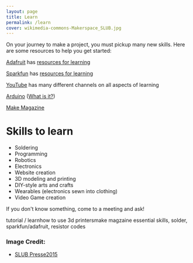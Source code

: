 ```yaml
---
layout: page
title: Learn
permalink: /learn
cover: wikimedia-commons-Makerspace_SLUB.jpg
---
```


On your journey to make a project, you must pickup many new skills. Here are some resources to help you get started:

[Adafruit](https://www.adafruit.com/) has [resources for learning](https://learn.adafruit.com/)

[Sparkfun](https://www.sparkfun.com/) has [resources for learning](https://learn.sparkfun.com/)

[YouTube](https://youtube.com/) has many different channels on all aspects of learning

[Arduino](https://www.arduino.cc/) ([What is it?](https://www.youtube.com/watch?v=5F054MNB1QI))

[Make Magazine](https://makezine.com/)

# Skills to learn

* Soldering
* Programming
* Robotics
* Electronics
* Website creation
* 3D modeling and printing
* DIY-style arts and crafts
* Wearables (electronics sewn into clothing)
* Video Game creation

If you don't know something, come to a meeting and ask!

tutorial / learnhow to use 3d printersmake magzaine
essential skills, solder, sparkfun/adafruit, resistor codes


### Image Credit:
<ul>
<li> <a href="https://commons.wikimedia.org/wiki/File:Makerspace_SLUB.jpg">SLUB Presse2015</a>
</ul>
